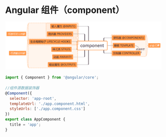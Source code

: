 # Angular 组件（component）

![](/assets/component.png)

```js
import { Component } from '@angular/core';

//组件源数据装饰器
@Component({
  selector: 'app-root',
  templateUrl: './app.component.html',
  styleUrls: ['./app.component.css']
})
export class AppComponent {
  title = 'app';
}
```






